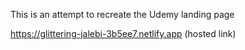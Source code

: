 This is an attempt to recreate the Udemy landing page






https://glittering-jalebi-3b5ee7.netlify.app  (hosted link)
